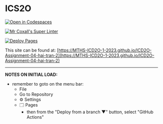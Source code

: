 # ICS2O

[![Open in Codespaces](https://classroom.github.com/assets/launch-codespace-7f7980b617ed060a017424585567c406b6ee15c891e84e1186181d67ecf80aa0.svg)](https://classroom.github.com/open-in-codespaces?assignment_repo_id=14798845)

[![Mr Coxall's Super Linter](https://github.com/MTHS-ICD2O-1-2023/ICD2O-Assignment-04-hai-tran-2/workflows/Mr%20Coxall's%20Super%20Linter/badge.svg)](https://github.com/MTHS-ICD2O-1-2023/ICD2O-Assignment-04-hai-tran-2/actions)

[![Deploy Pages](https://github.com/MTHS-ICD2O-1-2023/ICD2O-Assignment-04-hai-tran-2/workflows/Deploy%20Pages/badge.svg)](https://github.com/MTHS-ICD2O-1-2023/ICD2O-Assignment-04-hai-tran-2/actions)

This site can be found at: [https://MTHS-ICD2O-1-2023.github.io/ICD2O-Assignment-04-hai-tran-2](https://MTHS-ICD2O-1-2023.github.io/ICD2O-Assignment-04-hai-tran-2)

---

**NOTES ON INITIAL LOAD:**
- remember to goto on the menu bar:
  - File
  - Go to Repository
  - ⚙ Settings
  - 🗔 Pages
    - then from the "Deploy from a branch ▼" button, select "GitHub Actions"
